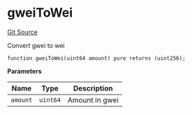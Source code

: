 # gweiToWei

[Git Source](https://github.com/lidofinance/community-staking-module/blob/ef5c94eed5211bf6c350512cf569895da670f26c/src/CSVerifier.sol)

Convert gwei to wei

```solidity
function gweiToWei(uint64 amount) pure returns (uint256);
```

**Parameters**

| Name     | Type     | Description    |
| -------- | -------- | -------------- |
| `amount` | `uint64` | Amount in gwei |
